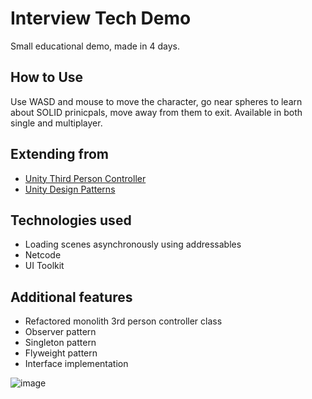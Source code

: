 # Interview Tech Demo
Small educational demo, made in 4 days.

## How to Use
Use WASD and mouse to move the character, go near spheres to learn about SOLID prinicpals, move away from them to exit. Available in both single and multiplayer.

## Extending from
- [Unity Third Person Controller](https://assetstore.unity.com/packages/essentials/starter-assets-thirdperson-updates-in-new-charactercontroller-pa-196526?srsltid=AfmBOoqvIsOoFsGqnJY6_LrtKc1UEwbI17N8BXxxux6a0p3WZgX4wC5X)
- [Unity Design Patterns](https://assetstore.unity.com/packages/essentials/tutorial-projects/level-up-your-code-with-design-patterns-and-solid-289616?srsltid=AfmBOoo1yzzEJk81iBWJnT2g8zU0QgPfhlVvohvhjxRWq8Mas6FF4ETF)


## Technologies used
- Loading scenes asynchronously using addressables
- Netcode
- UI Toolkit

## Additional features
- Refactored monolith 3rd person controller class
- Observer pattern
- Singleton pattern
- Flyweight pattern
- Interface implementation

![image](https://github.com/user-attachments/assets/c405d7e2-5918-45c5-8217-006e6c539016)
